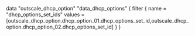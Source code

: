 data "outscale_dhcp_option" "data_dhcp_options" {
	filter {
		name   = "dhcp_options_set_ids"
		values = [outscale_dhcp_option.dhcp_option_01.dhcp_options_set_id,outscale_dhcp_option.dhcp_option_02.dhcp_options_set_id]
	}
}